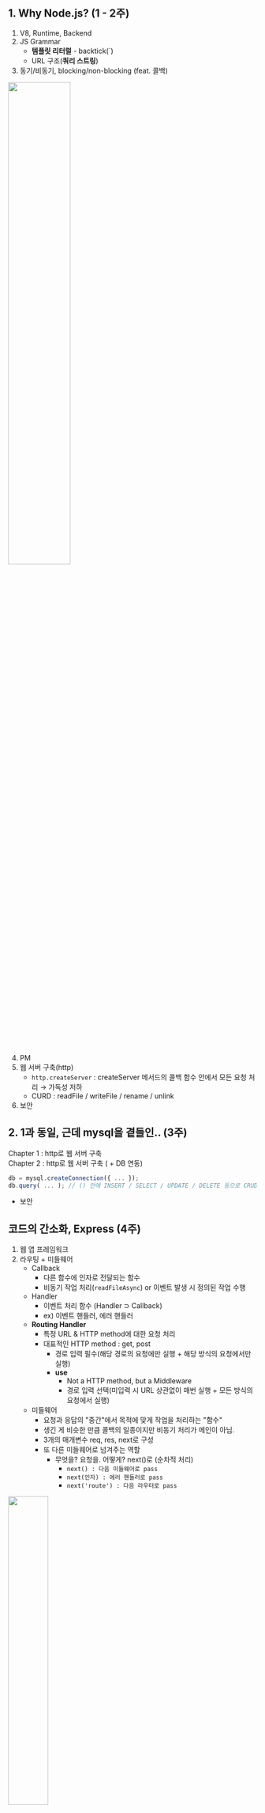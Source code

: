 ## 1. Why Node.js?  (1 - 2주)

1. V8, Runtime, Backend
2. JS Grammar
   - <b>템플릿 리터럴</b> - backtick(`)
   - URL 구조(<b>쿼리 스트링</b>)
3. 동기/비동기, blocking/non-blocking (feat. 콜백)
<img src ="https://github.com/user-attachments/assets/46fb3e9f-9b05-4593-a390-a996e4968716" width = 50% height = 50% >

4. PM
5. 웹 서버 구축(http)
    - `http.createServer` : createServer 메서드의 콜백 함수 안에서 모든 요청 처리 → 가독성 저하
    - CURD : readFile / writeFile / rename / unlink
6. 보안

## 2. 1과 동일, 근데 mysql을 곁들인.. (3주)

Chapter 1 : http로 웹 서버 구축<br>
Chapter 2 : http로 웹 서버 구축 ( + DB 연동)

```javascript
db = mysql.createConnection({ ... });
db.query( ... ); // () 안에 INSERT / SELECT / UPDATE / DELETE 등으로 CRUD 구현
```
+ 보안 <br>

## 코드의 간소화, Express (4주)

1. 웹 앱 프레임워크
2. 라우팅 + 미들웨어
    - Callback
        - 다른 함수에 인자로 전달되는 함수
        - 비동기 작업 처리(`readFileAsync`) or 이벤트 발생 시 정의된 작업 수행
    - Handler
        - 이벤트 처리 함수 (Handler ⊃ Callback)
        - ex) 이벤트 핸들러, 에러 핸들러  
    - <b>Routing Handler </b>
       - 특정 URL & HTTP method에 대한 요청 처리
       - 대표적인 HTTP method : get, post
          - 경로 입력 필수(해당 경로의 요청에만 실행 + 해당 방식의 요청에서만 실행)
          - <b>use</b>
              - Not a HTTP method, but a Middleware
              - 경로 입력 선택(미입력 시 URL 상관없이 매번 실행 + 모든 방식의 요청에서 실행)
    - 미들웨어      
        -  요청과 응답의 "중간"에서 목적에 맞게 작업을 처리하는 "함수"
        - 생긴 게 비슷한 만큼 콜백의 일종이지만 비동기 처리가 메인이 아님.
        -  3개의 매개변수 req, res, next로 구성
        -  또 다른 미들웨어로 넘겨주는 역할
             - 무엇을? 요청을. 어떻게? next()로 (순차적 처리)
                 - `next() : 다음 미들웨어로 pass`
                 - `next(인자) : 에러 핸들러로 pass`
                 -  `next('route') : 다음 라우터로 pass`
<img src ="https://github.com/user-attachments/assets/e6403d26-c172-46ca-a917-e9822b5abe70" width = 40%, height = 40%>

``` javascript
function Thingsub (req, res, next) {
const player = "thingsub";
req.play = player;
next();  // 미들웨어 간 데이터 전달, 나름 export 느낌(당연히 다르지만)
}
...
app.use('/', Thingsub);
app.post('/login', (req, res)=> {
console.log(req.play);
});
```
#### next 인자가 없다면? 
   -  내부적으로 구현됐을 가능성을 고려하자.

#### next() 함수가 없다면?
   - 에러 X 넘겨주는 역할을 구현할 필요 없어서 작성 안 했을 것
   - 단 미들웨어가 아닌, 라우터(이때는 next('route') 사용)나 클라이언트에게 넘겨줄 것이니 
    응답 메서드를 작성하여 끝맺음 필요

#### http vs express
http로 구현한 서버 코드와는 다르게 요청 부분이 별도의 콜백 함수로 구분 
 → 코드 가독성이 상대적으로 높아짐.


## 5. 내가 만든 쿠키  (5주)

  
- 서버 & 클라이언트 : 서비스를 주고받음
   - 웹 서버 & 웹 브라우저 : "<b>웹</b>" 서비스를 주고받음.
   - 상호작용하되 규칙은 지키자, HTTP
   - Q. 웹 프로토콜인데 Web-TP로 하면 안 돼? 
- HTTP의 특징?
   - Connectionless(비연결 지향)
     - 요청 후에 응답을 받으면 연결을 끊어 버리는 특징
   - Stateless(상태정보 유지 안 함)
      - 통신이 끝나면 상태를 유지하지 않는 특징
   - 위 2가지 문제를 해결하기 위해 등장한 건? `쿠키` & `세션` 
    
####  쿠키는 뭐다? 브라우저에 저장된 데이터 "파일"이다.

 - 언제? <b>웹 사이트에 접속할 때</b>
 - 누가 저장? <b>서버</b>가
 - 어떻게 생겼어? <b>pairs of Key-Value</b>

<img src ="https://github.com/user-attachments/assets/e4755868-6632-44d6-8b1c-acf801c42477" >

- 요청과 응답 시 세부 정보는 HTTP 메시지 안에 담김.
- 서버 측에서 set-cookie 헤더에 데이터를 담아 전달

#### cf. HTTP 요청/응답 메시지
<img src ="https://github.com/user-attachments/assets/90ee9e30-2628-40a1-96d7-607228434e66" width = 60% height = 60%>

#### HTTP 요청/응답 메시지 with 쿠키
<img src ="https://github.com/user-attachments/assets/74c76e9f-e19b-4a87-8649-1734f0c6d219" ><br>
<img src ="https://github.com/user-attachments/assets/49ba4aa7-d40f-4d24-ab42-390717537f3a" >

#### 쿠키 구성 요소
<img src = "https://github.com/user-attachments/assets/032cfbcd-65f8-4f83-8702-d98bede6a84b">


## 세션 (6주차, Final)

#### 세션은 "상태" 혹은 "기술"이다.

- 일정 시간 동안 같은 사용자(브라우저)로부터 들어오는 일련의 요구를 하나의 상태로 취급, 그 상태를 유지시키는 기술
- 방문자가 웹 서버에 접속해 있는 상태(최초 접속 ~ 연결 종료)를 하나의 단위로 간주  => <b>세션</b>
- 쿠키를 기반으로 존재
  - 실제 데이터를 쿠키와 달리 브라우저가 아닌 서버 측에서 관리
  - 서버에서는 클라이언트를 구분하기 위해 세션 ID를 부여 → 접속기간 동안 인증상태 유지
 
#### 세션의 동작 방식

1. 클라이언트가 서버에 접속(페이지 요청)
2. 서버는 접근한 클라이언트의 요청 헤더 필드인 Cookie를 통해 클라이언트가 해당 세션 id를 보냈는지 확인
3. 세션 id가 존재하지 않는다면 서버는 세션 id를 생성해 클라이언트에게 전달
4. 클라이언트는 서버로부터 받은 세션 ID를 쿠키에 저장
5. 클라이언트는 이 쿠키의 세션 ID를 함께 서버에 전달해서 요청
6. 서버는 전달받은 세션 id로 세션에 있는 클라이언트 정보를 가지고 요청을 처리 후 응답


#### 쿠키 vs 세션

- 쿠키와 세션은 비슷한 역할을 하며, 동작 원리도 유사함. 세션도 결국 쿠키를 사용하기 때문
- 가장 큰 차이점 : 사용자의 정보가 저장되는 위치 
→ 쿠키는 서버의 자원을 전혀 사용하지 않으며, 세션은 서버의 자원을 사용함.

1.  보안 : 세션이 더 우수
쿠키는 클라이언트 로컬에 저장되기 때문에 변질되거나 request에서 스니핑 당할 우려가 있어서 보안에 취약하나, 세션은 쿠키를 이용해서 세션 id만 저장하고 그것으로 구분해서 서버에서 처리하기 때문에 비교적 보안성이 높음.

2.  속도 : 쿠키가 더 우수
  정보가 쿠키 있기 때문에 서버에 요청시 속도가 빠르나, 세션은 정보가 서버에 있기 때문에 서버의 처리가 요구되어 비교적 느린 속도
(csr, ssr)

3.  라이프 사이클 
쿠키도 만료시간이 있지만 파일로 저장되기 때문에 브라우저를 종료해도 정보가 유지될 수 있다. 또한 만료기간을 지정하면 삭제 전까지는 쿠키가 유지될 수 있음.
세션도 만료시간을 정할 수 있지만, 브라우저가 종료되면 만료기간에 상관없이 삭제됨. But...


#### 세션 스토어

``` javascript
var session = require('express-session');  
var app = express();
var FileStore = require('session-file-store')(session);

app.use(session({
    // 세션 id 암호화 
    secret: 'eocnddkanakfTlqnfla',
    // 세션 저장소로의 저장 여부(기본값 false는 변경 발생 시에만 저장)
    resave: false,
//  초기화되지 않은 세션 저장 여부 : 미설정 초기 단계에선 미저장이 일반적
    saveUninitialized: true,
    store: new FileStore() // 새로고침 시 json 세션 파일 생성, 변화 즉시 반영
}));

app.get('/', function (req, res, next) {
    console.log(req.session);
/* 세션은 사용자별 req.session 내에 유지되며,
app은 req.session으로 객체들에 접근함. */
    if (req.session.num === undefined) {
        req.session.num = 1;
    } else {
        req.session.num = req.session.num + 1;
    }
    res.send(`Views : ${req.session.num}`);
});
```
